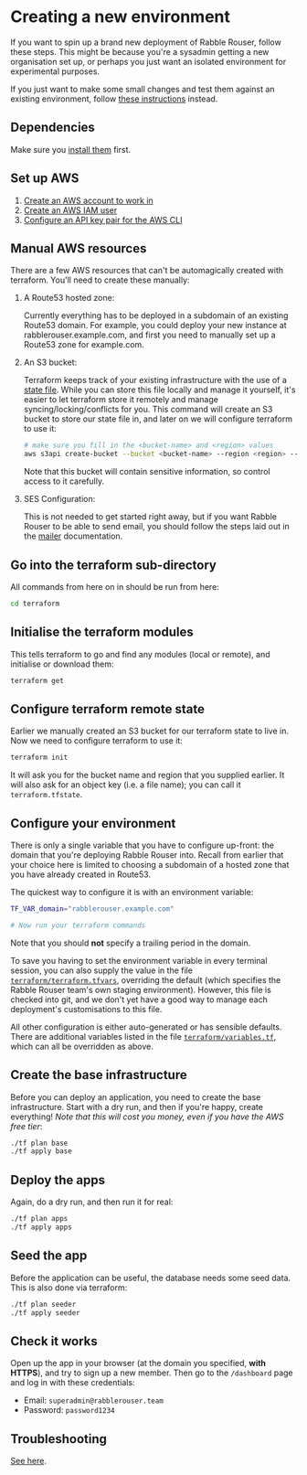 # Creating a new environment

If you want to spin up a brand new deployment of Rabble Rouser, follow these steps. This might be because you're a sysadmin
getting a new organisation set up, or perhaps you just want an isolated environment for experimental purposes.

If you just want to make some small changes and test them against an existing environment, follow [these instructions](./existing_environment.md) instead.

## Dependencies

Make sure you [install them](../README.md#dependencies) first.

## Set up AWS

1. [Create an AWS account to work in](https://aws.amazon.com/)
2. [Create an AWS IAM user](https://docs.aws.amazon.com/IAM/latest/UserGuide/id_users_create.html)
3. [Configure an API key pair for the AWS CLI](https://docs.aws.amazon.com/cli/latest/userguide/cli-chap-getting-started.html)

## Manual AWS resources

There are a few AWS resources that can't be automagically created with terraform. You'll need to create these manually:

1. A Route53 hosted zone:

    Currently everything has to be deployed in a subdomain of an existing Route53 domain. For example, you could deploy
    your new instance at rabblerouser.example.com, and first you need to manually set up a Route53 zone for example.com.

2. An S3 bucket:

    Terraform keeps track of your existing infrastructure with the use of a [state file](https://www.terraform.io/docs/state/).
    While you can store this file locally and manage it yourself, it's easier to let terraform store it remotely and
    manage syncing/locking/conflicts for you. This command will create an S3 bucket to store our state file in, and
    later on we will configure terraform to use it:

    ```sh
    # make sure you fill in the <bucket-name> and <region> values
    aws s3api create-bucket --bucket <bucket-name> --region <region> --create-bucket-configuration LocationConstraint=<region> --acl private
    ```

    Note that this bucket will contain sensitive information, so control access to it carefully.

3. SES Configuration:

    This is not needed to get started right away, but if you want Rabble Rouser to be able to send email, you should
    follow the steps laid out in the [mailer](https://github.com/rabblerouser/mailer#ses-setup) documentation.

## Go into the terraform sub-directory

All commands from here on in should be run from here:

```sh
cd terraform
```

## Initialise the terraform modules

This tells terraform to go and find any modules (local or remote), and initialise or download them:

```sh
terraform get
```

## Configure terraform remote state

Earlier we manually created an S3 bucket for our terraform state to live in. Now we need to configure terraform to use it:

```sh
terraform init
```

It will ask you for the bucket name and region that you supplied earlier. It will also ask for an object key (i.e. a
file name); you can call it `terraform.tfstate`.

## Configure your environment
There is only a single variable that you have to configure up-front: the domain that you're deploying Rabble Rouser into.
Recall from earlier that your choice here is limited to choosing a subdomain of a hosted zone that you have already
created in Route53.

The quickest way to configure it is with an environment variable:

```sh
TF_VAR_domain="rabblerouser.example.com"

# Now run your terraform commands
```

Note that you should **not** specify a trailing period in the domain.

To save you having to set the environment variable in every terminal session, you can also supply the value in the file
[`terraform/terraform.tfvars`](../terraform/terraform.tfvars), overriding the default (which specifies the Rabble Rouser
team's own staging environment). However, this file is checked into git, and we don't yet have a good way to manage each
deployment's customisations to this file.

All other configuration is either auto-generated or has sensible defaults. There are additional variables listed in the
file [`terraform/variables.tf`](../terraform/variables.tf), which can all be overridden as above.

## Create the base infrastructure

Before you can deploy an application, you need to create the base infrastructure. Start with a dry run, and then if
you're happy, create everything! *Note that this will cost you money, even if you have the AWS free tier*:

```sh
./tf plan base
./tf apply base
```

## Deploy the apps

Again, do a dry run, and then run it for real:

```sh
./tf plan apps
./tf apply apps
```

## Seed the app

Before the application can be useful, the database needs some seed data. This is also done via terraform:

```sh
./tf plan seeder
./tf apply seeder
```

## Check it works

Open up the app in your browser (at the domain you specified, **with HTTPS**), and try to sign up a new member. Then go to the
`/dashboard` page and log in with these credentials:

- Email: `superadmin@rabblerouser.team`
- Password: `password1234`

## Troubleshooting

[See here](./troubleshooting.md).
